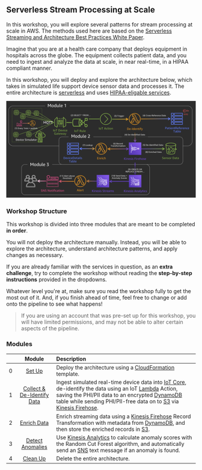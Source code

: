 ## Serverless Stream Processing at Scale

In this workshop, you will explore several patterns for stream processing at scale in AWS. The methods used here are based on the [Serverless Streaming and Architecture Best Practices White Paper][whitepaper].

Imagine that you are at a health care company that deploys equipment in hospitals across the globe. The equipment collects patient data, and you need to ingest and analyze the data at scale, in near real-time, in a HIPAA compliant manner. 

In this workshop, you will deploy and explore the architecture below, which takes in simulated life support device sensor data and processes it. The entire architecture is [serverless][serverless] and uses [HIPAA-eligable services][compliance].

![Architecture Diagram](architecture-diagram.jpg)

### Workshop Structure

This workshop is divided into three modules that are meant to be completed **in order**.

You will not deploy the architecture manually. Instead, you will be able to explore the architecture, understand architecture patterns, and apply changes as necessary.

If you are already familiar with the services in question, as an **extra challenge**, try to complete the workshop without reading the **step-by-step instructions** provided in the dropdowns.

Whatever level you're at, make sure you read the workshop fully to get the most out of it. And, if you finish ahead of time, feel free to change or add onto the pipeline to see what happens!

> If you are using an account that was pre-set up for this workshop, you will have limited permissions, and may not be able to alter certain aspects of the pipeline.

### Modules

| | Module | Description |
| --- | :---: | :--- |
| 0 | [Set Up][setup] | Deploy the architecture using a [CloudFormation][cloudformation] template. |
| 1 | [Collect & De-Identify Data][collect-deidentify] | Ingest simulated real-time device data into [IoT Core][iotcore], de-identify the data using an IoT [Lambda][lambda] Action, saving the PHI/PII data to an encrypted [DynamoDB][dynamo] table while sending PHI/PII-free data on to [S3][s3] via [Kinesis Firehose][firehose]. |
| 2 | [Enrich Data][enrich] | Enrich streaming data using a [Kinesis Firehose][firehose] Record Transformation with metadata from [DynamoDB][dynamo], and then store the enriched records in [S3][s3]. |
| 3 | [Detect Anomalies][detect-anomalies] | Use [Kinesis Analytics][analytics] to calculate anomaly scores with the Random Cut Forest algorithm, and automatically send an [SNS][sns] text message if an anomaly is found. |
| 4 | [Clean Up][clean-up] | Delete the entire architecture. |

[whitepaper]: https://d1.awsstatic.com/whitepapers/Serverless_Streaming_Architecture_Best_Practices.pdf
[serverless]: https://aws.amazon.com/serverless/
[compliance]: https://aws.amazon.com/compliance/services-in-scope/
[cloudformation]: https://aws.amazon.com/cloudformation/
[iotcore]: https://aws.amazon.com/iot-core/
[lambda]: https://aws.amazon.com/lambda/
[dynamo]: https://aws.amazon.com/dynamodb/
[s3]: https://aws.amazon.com/s3/
[firehose]: https://aws.amazon.com/kinesis/data-firehose/
[analytics]: https://aws.amazon.com/kinesis/data-analytics/
[sns]: https://aws.amazon.com/sns/
[setup]: 0_SetUp/
[collect-deidentify]: 1_CollectDeIdentify/
[enrich]: 2_Enrich/
[detect-anomalies]: 3_DetectAnomalies/
[clean-up]: 4_CleanUp/
